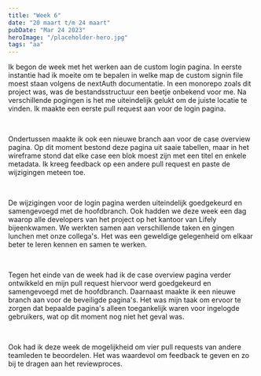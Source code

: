 ```yaml
---
title: "Week 6"
date: "20 maart t/m 24 maart"
pubDate: "Mar 24 2023"
heroImage: "/placeholder-hero.jpg"
tags: "aa"
---
```


Ik begon de week met het werken aan de custom login pagina. In eerste instantie had ik moeite om te bepalen in welke map de custom signin file moest staan volgens de nextAuth documentatie. In een monorepo zoals dit project was, was de bestandsstructuur een beetje onbekend voor me. Na verschillende pogingen is het me uiteindelijk gelukt om de juiste locatie te vinden. Ik maakte een eerste pull request aan voor de login pagina.

&nbsp;

Ondertussen maakte ik ook een nieuwe branch aan voor de case overview pagina. Op dit moment bestond deze pagina uit saaie tabellen, maar in het wireframe stond dat elke case een blok moest zijn met een titel en enkele metadata. Ik kreeg feedback op een andere pull request en paste de wijzigingen meteen toe.

&nbsp;

De wijzigingen voor de login pagina werden uiteindelijk goedgekeurd en samengevoegd met de hoofdbranch. Ook hadden we deze week een dag waarop alle developers van het project op het kantoor van Lifely bijeenkwamen. We werkten samen aan verschillende taken en gingen lunchen met onze collega's. Het was een geweldige gelegenheid om elkaar beter te leren kennen en samen te werken.

&nbsp;

Tegen het einde van de week had ik de case overview pagina verder ontwikkeld en mijn pull request hiervoor werd goedgekeurd en samengevoegd met de hoofdbranch. Daarnaast maakte ik een nieuwe branch aan voor de beveiligde pagina's. Het was mijn taak om ervoor te zorgen dat bepaalde pagina's alleen toegankelijk waren voor ingelogde gebruikers, wat op dit moment nog niet het geval was.

&nbsp;

Ook had ik deze week de mogelijkheid om vier pull requests van andere teamleden te beoordelen. Het was waardevol om feedback te geven en zo bij te dragen aan het reviewproces.
